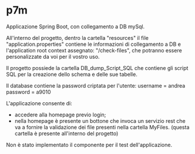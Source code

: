 # p7m
Applicazione Spring Boot, con collegamento a DB mySql.

All'interno del progetto, dentro la cartella "resources" il file "application.properties" contiene le informazioni di collegamento a DB e l'application root context assegnato: "/check-files", che potranno essere personalizzate da voi per il vostro uso.

Il progetto possiede la cartella DB_dump_Script_SQL che contiene gli script SQL per la creazione dello schema e delle sue tabelle.

Il database contiene la password criptata per l'utente:
username = andrea
password = a9010

L'applicazione consente di:
- accedere alla homepage previo login;
- nella homepage è presente un bottone che invoca un servizio rest che va a fornire la validazione dei file presenti nella cartella MyFiles.
(questa cartella è presente all'interno del progetto)

Non è stato implementato il componente per il test dell'applicazione.
